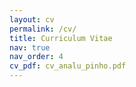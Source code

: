 ```yaml
---
layout: cv
permalink: /cv/
title: Curriculum Vitae
nav: true
nav_order: 4
cv_pdf: cv_analu_pinho.pdf
---
```

